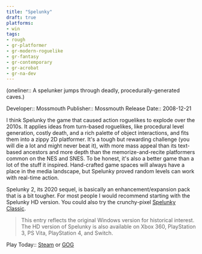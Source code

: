 ```yaml
---
title: "Spelunky"
draft: true
platforms:
- win
tags:
- rough
- gr-platformer
- gr-modern-roguelike 
- gr-fantasy 
- gr-contemporary 
- gr-acrobat 
- gr-na-dev 
---
```


(oneliner:: A spelunker jumps through deadly, procedurally-generated caves.)

Developer:: Mossmouth
Publisher:: Mossmouth
Release Date:: 2008-12-21

I think Spelunky the game that caused action roguelikes to explode over the 2010s. It applies ideas from turn-based roguelikes, like procedural level generation, costly death, and a rich palette of object interactions, and fits them into a zippy 2D platformer. It's a tough but rewarding challenge (you will die a lot and might never beat it), with more mass appeal than its text-based ancestors and more depth than the memorize-and-recite platformers common on the NES and SNES. To be honest, it's also a better game than a lot of the stuff it inspired. Hand-crafted game spaces will always have a place in the media landscape, but Spelunky proved random levels can work with real-time action.  
  
Spelunky 2, its 2020 sequel, is basically an enhancement/expansion pack that is a bit tougher. For most people I would recommend starting with the Spelunky HD version. You could also try the crunchy-pixel [Spelunky Classic](https://spelunkyworld.com/original.html).

> This entry reflects the original Windows version for historical interest. The HD version of Spelunky is also available on Xbox 360, PlayStation 3, PS Vita, PlayStation 4, and Switch.

Play Today:: [Steam](https://store.steampowered.com/app/239350/Spelunky/) or [GOG](https://www.gog.com/game/spelunky)